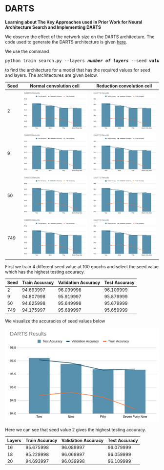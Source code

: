 # DARTS

**Learning about The Key Approaches used In Prior Work for Neural Architecture Search and Implementing DARTS**

We observe the effect of the network size on the DARTS architecture. The code used to generate the DARTS architecture is given [here](https://github.com/dragen1860/DARTS-PyTorch).

We use the command 
<pre>
python train_search.py --layers <b><i>number of layers</i></b> --seed <b><i>value</i></b> 
</pre>
to find the architecture for a model that has the required values for seed and layers. The architectures are given below.

**Seed** | **Normal convolution cell** | **Reduction convolution cell** 
--- | --- | --- 
2 | ![text](https://github.com/cookiestroke/DARTS/blob/868e7155bd3ba67f106725794783ed19f12f5944/seed%20results.png) | ![text](https://github.com/cookiestroke/DARTS/blob/868e7155bd3ba67f106725794783ed19f12f5944/seed%20results.png)
9 | ![text](https://github.com/cookiestroke/DARTS/blob/868e7155bd3ba67f106725794783ed19f12f5944/seed%20results.png) | ![text](https://github.com/cookiestroke/DARTS/blob/868e7155bd3ba67f106725794783ed19f12f5944/seed%20results.png) 
50 | ![text](https://github.com/cookiestroke/DARTS/blob/868e7155bd3ba67f106725794783ed19f12f5944/seed%20results.png) | ![text](https://github.com/cookiestroke/DARTS/blob/868e7155bd3ba67f106725794783ed19f12f5944/seed%20results.png) 
749 | ![text](https://github.com/cookiestroke/DARTS/blob/868e7155bd3ba67f106725794783ed19f12f5944/seed%20results.png) | ![text](https://github.com/cookiestroke/DARTS/blob/868e7155bd3ba67f106725794783ed19f12f5944/seed%20results.png) 


First we train 4 different seed value at 100 epochs and select the seed value which has the highest testing accuracy.

**Seed** | **Train Accuracy** | **Validation Accuracy** | **Test Accuracy**
--- | --- | --- | ---
2 | 94.693997 | 96.039998 | 96.109999
9 | 94.807998 | 95.919997 | 95.879999
50 | 94.625998 | 95.649998 | 95.679999
749 | 94.175997 | 95.689997 | 95.659999

We visualize the accuracies of seed values below

![text](https://github.com/cookiestroke/DARTS/blob/868e7155bd3ba67f106725794783ed19f12f5944/seed%20results.png)

Here we can see that seed value 2 gives the highest testing accuracy.

**Layers** | **Train Accuracy** | **Validation Accuracy** | **Test Accuracy**
--- | --- | --- | ---
16 | 95.675998 | 96.089997 | 96.079999
18 | 95.229998 | 96.069997 | 96.059999
20 | 94.693997 | 96.039998 | 96.109999

